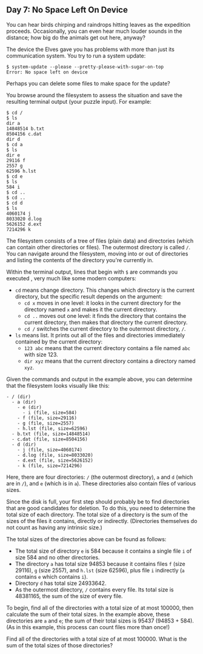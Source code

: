 ## Day 7: No Space Left On Device

You can hear birds chirping and raindrops hitting leaves as the expedition
proceeds. Occasionally, you can even hear much louder sounds in the distance;
how big do the animals get out here, anyway?

The device the Elves gave you has problems with more than just its
communication system. You try to run a system update:

```
$ system-update --please --pretty-please-with-sugar-on-top
Error: No space left on device
```

Perhaps you can delete some files to make space for the update?

You browse around the filesystem to assess the situation and save the
resulting terminal output (your puzzle input). For example:

```
$ cd /
$ ls
dir a
14848514 b.txt
8504156 c.dat
dir d
$ cd a
$ ls
dir e
29116 f
2557 g
62596 h.lst
$ cd e
$ ls
584 i
$ cd ..
$ cd ..
$ cd d
$ ls
4060174 j
8033020 d.log
5626152 d.ext
7214296 k
```

The filesystem consists of a tree of files (plain data) and directories (which
can contain other directories or files). The outermost directory is called `/`.
You can navigate around the filesystem, moving into or out of directories and
listing the contents of the directory you're currently in.

Within the terminal output, lines that begin with `$` are commands you executed
, very much like some modern computers:

- `cd` means change directory. This changes which directory is the current
directory, but the specific result depends on the argument:
  - `cd x` moves in one level: it looks in the current directory for the
directory named `x` and makes it the current directory.
  - `cd ..` moves out one level: it finds the directory that contains the
current directory, then makes that directory the current directory.
  - `cd /` switches the current directory to the outermost directory, `/`.
- `ls` means list. It prints out all of the files and directories immediately
contained by the current directory:
  -  `123 abc` means that the current directory contains a file named `abc` with size 123.
  -  `dir xyz` means that the current directory contains a directory named `xyz`.

Given the commands and output in the example above, you can determine that the
filesystem looks visually like this:

```
- / (dir)
  - a (dir)
    - e (dir)
      - i (file, size=584)
    - f (file, size=29116)
    - g (file, size=2557)
    - h.lst (file, size=62596)
  - b.txt (file, size=14848514)
  - c.dat (file, size=8504156)
  - d (dir)
    - j (file, size=4060174)
    - d.log (file, size=8033020)
    - d.ext (file, size=5626152)
    - k (file, size=7214296)
```

Here, there are four directories: `/` (the outermost directory), `a` and `d`
(which are in `/`), and `e` (which is in `a`). These directories also contain
files of various sizes.

Since the disk is full, your first step should probably be to find directories
that are good candidates for deletion. To do this, you need to determine the
total size of each directory. The total size of a directory is the sum of the
sizes of the files it contains, directly or indirectly. (Directories
themselves do not count as having any intrinsic size.)

The total sizes of the directories above can be found as follows:

- The total size of directory `e` is 584 because it contains a single file `i`
of size 584 and no other directories.
- The directory `a` has total size 94853 because it contains files `f` (size
29116), `g` (size 2557), and `h.lst` (size 62596), plus file `i` indirectly (`a`
contains `e` which contains `i`).
- Directory `d` has total size 24933642.
- As the outermost directory, `/` contains every file. Its total size is
48381165, the sum of the size of every file.

To begin, find all of the directories with a total size of at most 100000, then
calculate the sum of their total sizes. In the example above, these directories
are `a` and `e`; the sum of their total sizes is 95437 (94853 + 584). (As in
this example, this process can count files more than once!)

Find all of the directories with a total size of at most 100000. What is the
sum of the total sizes of those directories?
